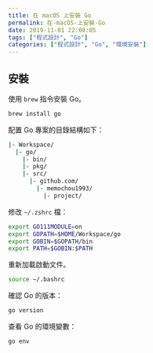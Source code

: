 ```yaml
---
title: 在 macOS 上安裝 Go
permalink: 在-macOS-上安裝-Go
date: 2019-11-01 22:08:05
tags: ["程式設計", "Go"]
categories: ["程式設計", "Go", "環境安裝"]
---
```


## 安裝

使用 `brew` 指令安裝 Go。

```BASH
brew install go
```

配置 Go 專案的目錄結構如下：

```BASH
|- Workspace/
  |- go/
    |- bin/
    |- pkg/
    |- src/
      |- github.com/
        |- memochou1993/
          |- project/
```

修改 `~/.zshrc` 檔：

```BASH
export GO111MODULE=on
export GOPATH=$HOME/Workspace/go
export GOBIN=$GOPATH/bin
export PATH=$GOBIN:$PATH
```

重新加載啟動文件。

```BASH
source ~/.bashrc
```

確認 Go 的版本：

```BASH
go version
```

查看 Go 的環境變數：

```BASH
go env
```
